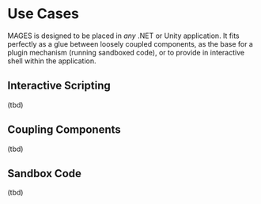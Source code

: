 # Use Cases

MAGES is designed to be placed in *any* .NET or Unity application. It fits perfectly as a glue between loosely coupled components, as the base for a plugin mechanism (running sandboxed code), or to provide in interactive shell within the application.

## Interactive Scripting

(tbd)

## Coupling Components

(tbd)

## Sandbox Code

(tbd)
